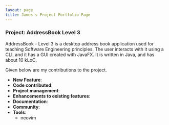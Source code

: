 ```yaml
---
layout: page
title: James's Project Portfolio Page
---
```


### Project: AddressBook Level 3

AddressBook - Level 3 is a desktop address book application used for teaching Software Engineering principles. The user interacts with it using a CLI, and it has a GUI created with JavaFX. It is written in Java, and has about 10 kLoC.

Given below are my contributions to the project.

* **New Feature**:
* **Code contributed**:
* **Project management**:
* **Enhancements to existing features**:
* **Documentation**:
* **Community**:
* **Tools**:
  - neovim